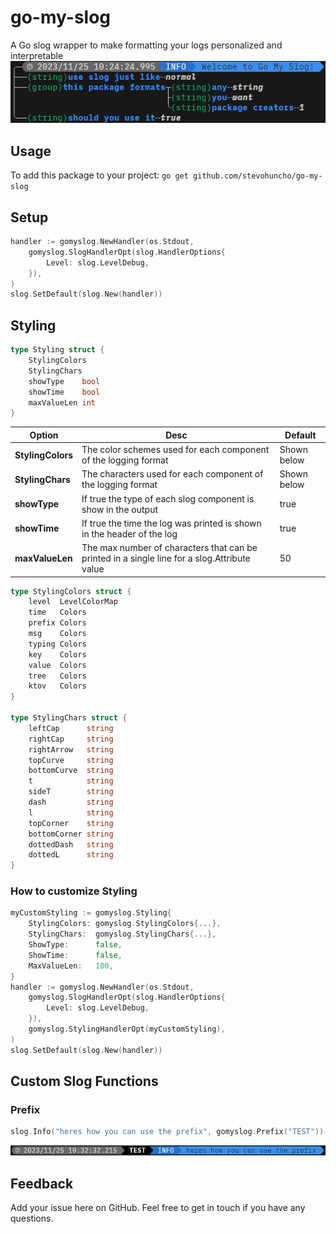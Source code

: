 # go-my-slog
A Go slog wrapper to make formatting your logs personalized and interpretable
![example](./.README/example.png)

## Usage
To add this package to your project:
```go get github.com/stevohuncho/go-my-slog```

## Setup
```go
handler := gomyslog.NewHandler(os.Stdout,
    gomyslog.SlogHandlerOpt(slog.HandlerOptions{
        Level: slog.LevelDebug,
    }),
)
slog.SetDefault(slog.New(handler))
```

## Styling
```go
type Styling struct {
	StylingColors
	StylingChars
	showType    bool
	showTime    bool
	maxValueLen int
}
```
| **Option**        | **Desc**                                                                                     | **Default** |
|-------------------|----------------------------------------------------------------------------------------------|-------------|
| **StylingColors** | The color schemes used for each component of the logging format                              | Shown below |
| **StylingChars**  | The characters used for each component of the logging format                                 | Shown below |
| **showType**      | If true the type of each slog component is show in the output                                | true        |
| **showTime**      | If true the time the log was printed is shown in the header of the log                       | true        |
| **maxValueLen**   | The max number of characters that can be printed in a single line for a slog.Attribute value | 50          |
```go
type StylingColors struct {
	level  LevelColorMap
	time   Colors
	prefix Colors
	msg    Colors
	typing Colors
	key    Colors
	value  Colors
	tree   Colors
	ktov   Colors
}

type StylingChars struct {
	leftCap      string
	rightCap     string
	rightArrow   string
	topCurve     string
	bottomCurve  string
	t            string
	sideT        string
	dash         string
	l            string
	topCorner    string
	bottomCorner string
	dottedDash   string
	dottedL      string
}
```
### How to customize Styling
```go
myCustomStyling := gomyslog.Styling{
    StylingColors: gomyslog.StylingColors{...},
    StylingChars:  gomyslog.StylingChars{...},
    ShowType:      false,
    ShowTime:      false,
    MaxValueLen:   100,
}
handler := gomyslog.NewHandler(os.Stdout,
    gomyslog.SlogHandlerOpt(slog.HandlerOptions{
        Level: slog.LevelDebug,
    }),
    gomyslog.StylingHandlerOpt(myCustomStyling),
)
slog.SetDefault(slog.New(handler))
```

## Custom Slog Functions
### Prefix
```go
slog.Info("heres how you can use the prefix", gomyslog.Prefix("TEST"))
```
![prefix](./.README/prefix.png)

## Feedback
Add your issue here on GitHub. Feel free to get in touch if you have any questions.